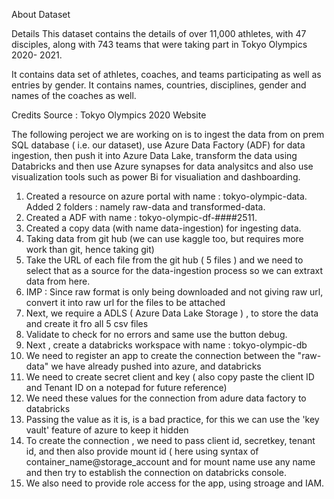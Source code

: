 About Dataset

Details
This dataset contains the details of over 11,000 athletes, with 47 disciples, along with 743 teams that were taking part in Tokyo Olympics 2020- 2021.

It contains data set of athletes, coaches, and teams participating as well as entries by gender. It contains names, countries, disciplines, gender and names of the coaches as well.

Credits
Source : Tokyo Olympics 2020 Website



The following peroject we are working on is to ingest the data from on prem SQL database ( i.e. our dataset), use Azure Data Factory (ADF) for data ingestion, then push it into Azure Data 
Lake, transform the data using Databricks and then use Azure synapses for data analysitcs and also use visualization tools such as power Bi for visualiation and dashboarding.


1. Created a resource on azure portal with name : tokyo-olympic-data. Added 2 folders : namely raw-data and transformed-data.
2. Created a ADF with name : tokyo-olympic-df-####2511.
3. Created a copy data (with name data-ingestion) for ingesting data.
4. Taking data from git hub (we can use kaggle too, but requires more work than git, hence taking git)
5. Take the URL of each file from the git hub ( 5 files ) and we need to select that as a source for the data-ingestion process so we can extraxt data from here.
6. IMP : Since raw format is only being downloaded and not giving raw url, convert it into raw url for the files to be attached
7. Next, we require a ADLS ( Azure Data Lake Storage ) , to store the data and create it fro all 5 csv files
8. Validate to check for no errors and same use the button debug.
9. Next , create a databricks workspace with name : tokyo-olympic-db
10. We need to register an app to create the connection between the "raw-data" we have already pushed into azure, and databricks
11. We need to create secret client and key ( also copy paste the client ID and Tenant ID on a notepad for future reference)
12. We need these values for the connection from adure data factory to databricks
13. Passing the value as it is, is a bad practice, for this we can use the 'key vault' feature of azure to keep it hidden
14. To create the connection , we need to pass client id, secretkey, tenant id, and then also provide mount id ( here using syntax of container_name@storage_account and for mount 
    name use any name and then try to establish the connection on databricks console.
15. We also need to provide role access for the app, using stroage and IAM.

